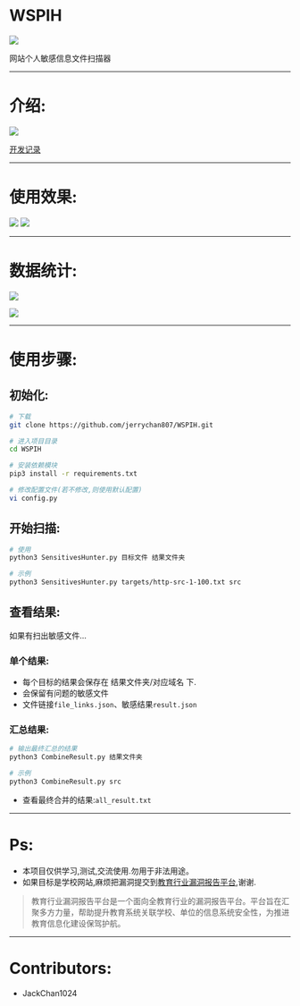 

# WSPIH


![](https://github.com/jerrychan807/WSPIH/blob/master/img/logo.png)

网站个人敏感信息文件扫描器

---

# 介绍:

![](https://github.com/jerrychan807/WSPIH/blob/master/img/flow.png)

[开发记录](https://jerrychan807.github.io/2019/04/25/WPSIH-%E7%BD%91%E7%AB%99%E4%B8%AA%E4%BA%BA%E6%95%8F%E6%84%9F%E4%BF%A1%E6%81%AF%E6%96%87%E4%BB%B6%E6%89%AB%E6%8F%8F%E5%99%A8-%E5%BC%80%E5%8F%91%E8%AE%B0%E5%BD%95/)

---

# 使用效果:

![](https://github.com/jerrychan807/WSPIH/blob/master/img/sc2.png)
![](https://github.com/jerrychan807/WSPIH/blob/master/img/sc1.png)

---

# 数据统计:

![](https://github.com/jerrychan807/WSPIH/blob/1e06930910ec3cd615c5762840d0b7d71c6133cf/img/data1.png)

![](https://github.com/jerrychan807/WSPIH/blob/1e06930910ec3cd615c5762840d0b7d71c6133cf/img/data2.png)

---

# 使用步骤:

## 初始化:

```bash
# 下载
git clone https://github.com/jerrychan807/WSPIH.git

# 进入项目目录
cd WSPIH

# 安装依赖模块
pip3 install -r requirements.txt

# 修改配置文件(若不修改,则使用默认配置)
vi config.py
```

## 开始扫描:

```bash
# 使用
python3 SensitivesHunter.py 目标文件 结果文件夹

# 示例
python3 SensitivesHunter.py targets/http-src-1-100.txt src
```


## 查看结果:

如果有扫出敏感文件...

### 单个结果:

- 每个目标的结果会保存在 结果文件夹/对应域名 下.
- 会保留有问题的敏感文件
- 文件链接`file_links.json`、敏感结果`result.json`


### 汇总结果:

```bash
# 输出最终汇总的结果
python3 CombineResult.py 结果文件夹

# 示例
python3 CombineResult.py src
```

- 查看最终合并的结果:`all_result.txt `

---

# Ps:

- 本项目仅供学习,测试,交流使用.勿用于非法用途。
- 如果目标是学校网站,麻烦把漏洞提交到[教育行业漏洞报告平台](https://src.edu-info.edu.cn),谢谢.

> 教育行业漏洞报告平台是一个面向全教育行业的漏洞报告平台。平台旨在汇聚多方力量，帮助提升教育系统关联学校、单位的信息系统安全性，为推进教育信息化建设保驾护航。


---

# Contributors:

- JackChan1024





